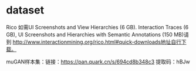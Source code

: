 # dataset
Rico 如需UI Screenshots and View Hierarchies (6 GB). Interaction Traces (6 GB), UI
Screenshots and Hierarchies with Semantic Annotations (150 MB)请到
http://www.interactionmining.org/rico.html#quick-downloads地址自行下载。


muGAN样本集：链接：https://pan.quark.cn/s/694cd8b348c3
提取码：hBJw
